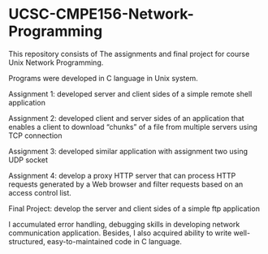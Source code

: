 # UCSC-CMPE156-Network-Programming
This repository consists of The assignments and final project for course Unix Network Programming.

  Programs were developed in C language in Unix system.

  Assignment 1: developed server and client sides of a simple remote shell application

  Assignment 2: developed client and server sides of an application that enables a client to download “chunks” of a file from     multiple servers using TCP connection

  Assignment 3: developed similar application with assignment two using UDP socket

  Assignment 4: develop a proxy HTTP server that can process HTTP requests generated by a Web browser and filter requests based   on an access control list.

  Final Project: develop the server and client sides of a simple ftp application

I accumulated error handling, debugging skills in developing network communication application.
Besides, I also acquired ability to write well-structured, easy-to-maintained code in C language.

